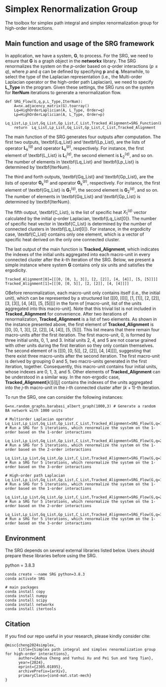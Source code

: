 # Simplex Renormalization Group

The toolbox for simplex path integral and simplex renormalization group for high-order interactions.

## Main function and usage of the SRG framework

In application, we have a system, **G**, to process. For the SRG, we need to ensure that **G** is a graph object in the $\mathbf{networkx}$ library. The SRG renormalizes the system on the $p$-order based on $q$-order interactions ($p\leq q$), where $p$ and $q$ can be defined by specifying **p** and **q**. Meanwhile, to select the type of the Laplacian representation (i.e., the Multi-order Laplacian operator or the high-order path Laplacian), we need to specify **L\_Type** in the program. Given these settings, the SRG runs on the system for **IterNum** iterations to generate a renormalization flow. 

```
def SRG_Flow(G,q,p,L_Type,IterNum):
    A=nx.adjacency_matrix(G).toarray()       
    Lq=HighOrderLaplician(A, L_Type, Order=q)
    Lp=HighOrderLaplician(A, L_Type, Order=p)
    Lq_List,Lp_List,Gq_List,Gp_List,C_List,Tracked_Alignment=SRG_Function(Lq,Lp,q,IterNum)
    return  Lq_List,Lp_List,Gq_List,Gp_List,C_List,Tracked_Alignment
```

The main function of the SRG generates four outputs after computation. The first two outputs, \textbf{Lq\_List} and \textbf{Lp\_List}, are the lists of operator $\mathbf{L}^{\left(q\right)}_{k}$ and operator $\mathbf{L}^{\left(p\right)}_{k}$, respectively. For instance, the first element of \textbf{L\_List} is $\mathbf{L}^{\left(q\right)}_{1}$, the second element is $\mathbf{L}^{\left(q\right)}_{2}$, and so on. The number of elements in \textbf{Lq\_List} and \textbf{Lp\_List} is determined by \textbf{IterNum}.

The third and forth outputs, \textbf{Gq\_List} and \textbf{Gp\_List}, are the lists of operator $\mathbf{G}^{\left(q\right)}_{k}$ and operator $\mathbf{G}^{\left(p\right)}_{k}$, respectively. For instance, the first element of \textbf{Gq\_List} is $\mathbf{G}^{\left(q\right)}_{1}$, the second element is $\mathbf{G}^{\left(q\right)}_{2}$, and so on. The number of elements in \textbf{Gq\_List} and \textbf{Gp\_List} is determined by \textbf{IterNum}.

The fifth output, \textbf{C\_List}, is the list of specific heat $X_{1}^{\left(q\right)}$ vector calculated by the initial $q$-order Laplacian, \textbf{Lq\_List[0]}. The number of specific heat vector in \textbf{C\_List} is determined by the number of connected clusters in \textbf{Lq\_List[0]}. For instance, in the ergodicity case, \textbf{C\_List} contains only one element, which is a vector of specific heat derived on the only one connected cluster. 

The last output of the main function is **Tracked\_Alignment**, which indicates the indexes of the initial units aggregated into each macro-unit in every connected cluster after the $k$-th iteration of the SRG. Below, we present a simple instance where system **G** contains only six units and satisfies the ergodicity. 

```
Tracked_Alignment[0]=[[[0, [0, 1, 3]], [2, [2]], [4, [4]], [5, [5]]]]
Tracked_Alignment[1]=[[[0, [0, 5]], [2, [2]], [4, [4]]]]
```

OBefore renormalization, each macro-unit only contains itself (i.e., the initial unit), which can be represented by a structured list [[[0, [0]], [1, [1]], [2, [2]], [3, [3]], [4, [4]], [5, [5]]]] in the form of [macro-unit, list of the units aggregated into this macro-unit]. Note that this trivial list is not included in **Tracked\_Alignment** for convenience. After two iterations of renormalization, **Tracked\_Alignment** is a list of two elements. As shown in the instance presented above, the first element of **Tracked\_Alignment** is [[0, [0, 1, 3]], [2, [2]], [4, [4]], [5, [5]]]. This list means that there remain four macro-units after the first iteration. The first macro-unit, 0, is formed by three initial units, 0, 1, and 3. Initial units 2, 4, and 5 are not coarse grained with other units during the first iteration so they only contain themselves. The second element of is [[[0, [0, 5]], [2, [2]], [4, [4]]]], suggesting that there exist three macro-units after the second iteration. The first macro-unit is derived by grouping 0 and 5, two macro-units generated in the first iteration, together. Consequently, this macro-unit contains four initial units, whose indexes are 0, 1, 3, and 5. Other elements of **Tracked\_Alignment** can be understood in a similar way. In the non-ergodic case, **Tracked\_Alignment**$[k][i][j]$ contains the indexes of the units aggregated into the $j$-th macro-unit in the $i$-th connected cluster after $\left(k+1\right)$-th iteration.

To run the SRG, one can consider the following instances:
```
G=nx.random_graphs.barabasi_albert_graph(1000,3) # Generate a random BA network with 1000 units

# Multiorder Laplacian operator
Lq_List,Lp_List,Gq_List,Gp_List,C_List,Tracked_Alignment=SRG_Flow(G,q=1,p=1,L_Type='MOL',IterNum=5) # Run a SRG for 5 iterations, which renormalize the system on the 1-order based on the 1-order interactions

Lq_List,Lp_List,Gq_List,Gp_List,C_List,Tracked_Alignment=SRG_Flow(G,q=2,p=1,L_Type='MOL',IterNum=5) # Run a SRG for 5 iterations, which renormalize the system on the 1-order based on the 2-order interactions

Lq_List,Lp_List,Gq_List,Gp_List,C_List,Tracked_Alignment=SRG_Flow(G,q=3,p=1,L_Type='MOL',IterNum=5) # Run a SRG for 5 iterations, which renormalize the system on the 1-order based on the 3-order interactions

# High-order path Laplacian
Lq_List,Lp_List,Gq_List,Gp_List,C_List,Tracked_Alignment=SRG_Flow(G,q=1,p=1,L_Type='HOPL',IterNum=5) # Run a SRG for 5 iterations, which renormalize the system on the 1-order based on the 1-order interactions

Lq_List,Lp_List,Gq_List,Gp_List,C_List,Tracked_Alignment=SRG_Flow(G,q=2,p=1,L_Type='HOPL',IterNum=5) # Run a SRG for 5 iterations, which renormalize the system on the 1-order based on the 2-order interactions

Lq_List,Lp_List,Gq_List,Gp_List,C_List,Tracked_Alignment=SRG_Flow(G,q=3,p=1,L_Type='HOPL',IterNum=5) # Run a SRG for 5 iterations, which renormalize the system on the 1-order based on the 3-order interactions
```

## Environment

The SRG depends on several external libraries listed below. Users should prepare these libraries before using the SRG.

python = 3.8.3

```
conda create --name SRG python=3.8.3
conda activate SRG

# main packages
conda install copy
conda install numpy
conda install scipy
conda install networkx
conda install itertools
```

## Citation
If you find our repo useful in your research, please kindly consider cite:
```
@misc{cheng2024simplex,
      title={Simplex path integral and simplex renormalization group for high-order interactions}, 
      author={Aohua Cheng and Yunhui Xu and Pei Sun and Yang Tian},
      year={2024},
      eprint={2305.01895},
      archivePrefix={arXiv},
      primaryClass={cond-mat.stat-mech}
}
```
